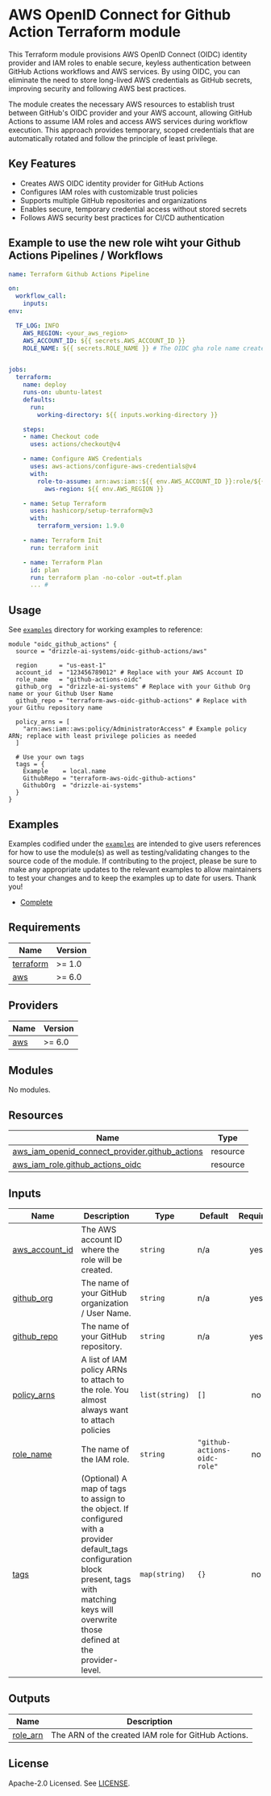 # AWS OpenID Connect for Github Action Terraform module

This Terraform module provisions AWS OpenID Connect (OIDC) identity provider and IAM roles to enable secure, keyless authentication between GitHub Actions workflows and AWS services. By using OIDC, you can eliminate the need to store long-lived AWS credentials as GitHub secrets, improving security and following AWS best practices.

The module creates the necessary AWS resources to establish trust between GitHub's OIDC provider and your AWS account, allowing GitHub Actions to assume IAM roles and access AWS services during workflow execution. This approach provides temporary, scoped credentials that are automatically rotated and follow the principle of least privilege.

## Key Features

- Creates AWS OIDC identity provider for GitHub Actions
- Configures IAM roles with customizable trust policies
- Supports multiple GitHub repositories and organizations
- Enables secure, temporary credential access without stored secrets
- Follows AWS security best practices for CI/CD authentication

## Example to use the new role wiht your Github Actions Pipelines / Workflows

```yaml
name: Terraform Github Actions Pipeline

on:
  workflow_call:
    inputs:
env:

  TF_LOG: INFO
    AWS_REGION: <your_aws_region>
    AWS_ACCOUNT_ID: ${{ secrets.AWS_ACCOUNT_ID }} 
    ROLE_NAME: ${{ secrets.ROLE_NAME }} # The OIDC gha role name created by this module - add as a GitHub repository secret


jobs:
  terraform:
    name: deploy
    runs-on: ubuntu-latest
    defaults:
      run:
        working-directory: ${{ inputs.working-directory }}

    steps:
    - name: Checkout code
      uses: actions/checkout@v4

    - name: Configure AWS Credentials
      uses: aws-actions/configure-aws-credentials@v4
      with:
        role-to-assume: arn:aws:iam::${{ env.AWS_ACCOUNT_ID }}:role/${{ env.ROLE_NAME }} # your OIDC role now used for secure AWS authentication
          aws-region: ${{ env.AWS_REGION }}

    - name: Setup Terraform
      uses: hashicorp/setup-terraform@v3
      with:
        terraform_version: 1.9.0

    - name: Terraform Init
      run: terraform init

    - name: Terraform Plan
      id: plan
      run: terraform plan -no-color -out=tf.plan
      ... # 
```

## Usage

See [`examples`](https://github.com/clowdhaus/terraform-aws-oidc-github-actions/tree/main/examples) directory for working examples to reference:

```hcl
module "oidc_github_actions" {
  source = "drizzle-ai-systems/oidc-github-actions/aws"

  region      = "us-east-1"
  account_id  = "123456789012" # Replace with your AWS Account ID
  role_name   = "github-actions-oidc"
  github_org  = "drizzle-ai-systems" # Replace with your Github Org name or your Github User Name
  github_repo = "terraform-aws-oidc-github-actions" # Replace with your Githu repository name

  policy_arns = [
    "arn:aws:iam::aws:policy/AdministratorAccess" # Example policy ARN; replace with least privilege policies as needed                    
  ]
  
  # Use your own tags
  tags = {
    Example    = local.name
    GithubRepo = "terraform-aws-oidc-github-actions"
    GithubOrg  = "drizzle-ai-systems"
  }
}
```

## Examples

Examples codified under the [`examples`](https://github.com/drizzle-ai-systems/terraform-aws-oidc-github-actions/tree/main/examples) are intended to give users references for how to use the module(s) as well as testing/validating changes to the source code of the module. If contributing to the project, please be sure to make any appropriate updates to the relevant examples to allow maintainers to test your changes and to keep the examples up to date for users. Thank you!

- [Complete](https://github.com/drizzle-ai-systems/terraform-aws-oidc-github-actions/tree/main/examples/complete)

<!-- BEGIN_TF_DOCS -->
## Requirements

| Name | Version |
|------|---------|
| <a name="requirement_terraform"></a> [terraform](#requirement\_terraform) | >= 1.0 |
| <a name="requirement_aws"></a> [aws](#requirement\_aws) | >= 6.0 |

## Providers

| Name | Version |
|------|---------|
| <a name="provider_aws"></a> [aws](#provider\_aws) | >= 6.0 |

## Modules

No modules.

## Resources

| Name | Type |
|------|------|
| [aws_iam_openid_connect_provider.github_actions](https://registry.terraform.io/providers/hashicorp/aws/latest/docs/resources/iam_openid_connect_provider) | resource |
| [aws_iam_role.github_actions_oidc](https://registry.terraform.io/providers/hashicorp/aws/latest/docs/resources/iam_role) | resource |

## Inputs

| Name | Description | Type | Default | Required |
|------|-------------|------|---------|:--------:|
| <a name="input_aws_account_id"></a> [aws\_account\_id](#input\_aws\_account\_id) | The AWS account ID where the role will be created. | `string` | n/a | yes |
| <a name="input_github_org"></a> [github\_org](#input\_github\_org) | The name of your GitHub organization / User Name. | `string` | n/a | yes |
| <a name="input_github_repo"></a> [github\_repo](#input\_github\_repo) | The name of your GitHub repository. | `string` | n/a | yes |
| <a name="input_policy_arns"></a> [policy\_arns](#input\_policy\_arns) | A list of IAM policy ARNs to attach to the role. You almost always want to attach policies | `list(string)` | `[]` | no |
| <a name="input_role_name"></a> [role\_name](#input\_role\_name) | The name of the IAM role. | `string` | `"github-actions-oidc-role"` | no |
| <a name="input_tags"></a> [tags](#input\_tags) | (Optional) A map of tags to assign to the object. If configured with a provider default\_tags configuration block present, tags with matching keys will overwrite those defined at the provider-level. | `map(string)` | `{}` | no |

## Outputs

| Name | Description |
|------|-------------|
| <a name="output_role_arn"></a> [role\_arn](#output\_role\_arn) | The ARN of the created IAM role for GitHub Actions. |
<!-- END_TF_DOCS -->

## License

Apache-2.0 Licensed. See [LICENSE](https://github.com/clowdhaus/terraform-aws-<TODO>/blob/main/LICENSE).
